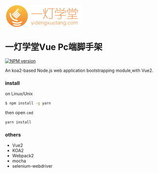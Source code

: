 ![](/assets/logo_a7f0d3c.png)

# 一灯学堂Vue Pc端脚手架

[![NPM version](https://badge.fury.io/js/yog.png)](http://badge.fury.io/js/yog) 

An koa2-based Node.js web application bootstrapping module,with Vue2.

### install

on Linux/Unix

```bash
$ npm install -g yarn
```

then open `cmd`

```bash
yarn install
```

### 

### others

* Vue2
* KOA2
* Webpack2
* mocha
* selenium-webdriver



